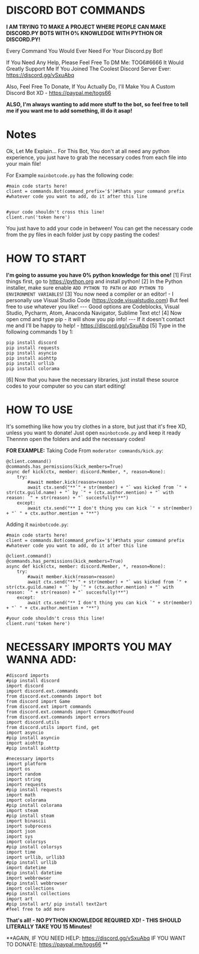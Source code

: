 # DISCORD BOT COMMANDS
**I AM TRYING TO MAKE A PROJECT WHERE PEOPLE CAN MAKE DISCORD.PY BOTS WITH 0% KNOWLEDGE WITH PYTHON OR DISCORD.PY!**

Every Command You Would Ever Need For Your Discord.py Bot!

If You Need Any Help, Please Feel Free To DM Me: TOG6#6666
It Would Greatly Support Me If You Joined The Coolest Discord Server Ever: https://discord.gg/vSxuAbq

Also, Feel Free To Donate, If You Actually Do, I'll Make You A Custom Discord Bot XD - https://paypal.me/togs66

**ALSO, I'm always wanting to add more stuff to the bot, so feel free to tell me if you want me to add something, ill do it asap!**

# Notes
Ok, Let Me Explain...
For This Bot, You don't at all need any python experience, you just have to grab the necessary codes from each file into your main file!

For Example `mainbotcode.py` has the following code:
```
#main code starts here!
client = commands.Bot(command_prefix='$')#thats your command prefix
#whatever code you want to add, do it after this line


#your code shouldn't cross this line!
client.run('token here')
```
You just have to add your code in between!
You can get the necessary code from the py files in each folder just by copy pasting the codes!

# HOW TO START
**I'm going to assume you have 0% python knowledge for this one!**
[1] First things first, go to https://python.org and install python!
[2] In the Python installer, make sure enable `ADD PYTHON TO PATH` or `ADD PYTHON TO ENVIRONMENT VARIABLES`!
[3] You now need a compiler or an editor! - I personally use Visual Studio Code (https://code.visualstudio.com) But feel free to use whatever you like!
--- Good options are Codeblocks, Visual Studio, Pycharm, Atom, Anaconda Navigator, Sublime Text etc!
[4] Now open cmd and type pip - it will show you pip info!
--- If it doesn't contact me and I'll be happy to help! - https://discord.gg/vSxuAbq
[5] Type in the following commands 1 by 1:
```
pip install discord
pip install requests
pip install asyncio
pip install aiohttp
pip install urllib
pip install colorama
```
[6] Now that you have the necessary libraries, just install these source codes to your computer so you can start editing!

# HOW TO USE
It's something like how you try clothes in a store, but just that it's free XD, unless you want to donate!
Just open `mainbotcode.py` and keep it ready
Thennnn open the folders and add the necessary codes!

**FOR EXAMPLE:**
Taking Code From `moderator commands/kick.py`:
```
@client.command()
@commands.has_permissions(kick_members=True)
async def kick(ctx, member: discord.Member, *, reason=None):
    try:
        #await member.kick(reason=reason)
        await ctx.send("**`" + str(member) + "` was kicked from `" + str(ctx.guild.name) + "` by `" + (ctx.author.mention) + "` with reason: `" + str(reason) + "` succesfully!**")
    except:
        await ctx.send("** I don't thing you can kick `" + str(member) + "` " + ctx.author.mention + "**")
```
Adding it `mainbotcode.py`:
```
#main code starts here!
client = commands.Bot(command_prefix='$')#thats your command prefix
#whatever code you want to add, do it after this line

@client.command()
@commands.has_permissions(kick_members=True)
async def kick(ctx, member: discord.Member, *, reason=None):
    try:
        #await member.kick(reason=reason)
        await ctx.send("**`" + str(member) + "` was kicked from `" + str(ctx.guild.name) + "` by `" + (ctx.author.mention) + "` with reason: `" + str(reason) + "` succesfully!**")
    except:
        await ctx.send("** I don't thing you can kick `" + str(member) + "` " + ctx.author.mention + "**")

#your code shouldn't cross this line!
client.run('token here')
```
# NECESSARY IMPORTS YOU MAY WANNA ADD:
```
#discord imports                                                                                                             #pip install discord
import discord
import discord.ext.commands
from discord.ext.commands import bot
from discord import Game
from discord.ext import commands
from discord.ext.commands import CommandNotFound
from discord.ext.commands import errors
import discord.utils
from discord.utils import find, get
import asyncio                                                                                                               #pip install asyncio
import aiohttp                                                                                                               #pip install aiohttp

#necessary imports
import platform
import os
import random
import string
import requests                                                                                                              #pip install requests
import math
import colorama                                                                                                              #pip install colorama
import steam                                                                                                                 #pip install steam
import binascii
import subprocess
import json
import sys
import colorsys                                                                                                              #pip install colorsys
import time
import urllib, urllib3                                                                                                       #pip install urllib
import datetime                                                                                                              #pip install datetime
import webbrowser                                                                                                            #pip install webbrowser
import collections                                                                                                           #pip install collections
import art                                                                                                                   #pip install art/ pip install text2art
#feel free to add more
```

**That's all! - NO PYTHON KNOWLEDGE REQUIRED XD! - THIS SHOULD LITERALLY TAKE YOU 15 Minutes!**

**AGAIN, IF YOU NEED HELP: https://discord.gg/vSxuAbq
IF YOU WANT TO DONATE: https://paypal.me/togs66 **
